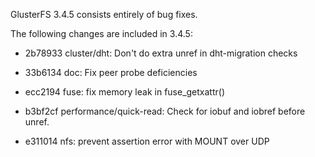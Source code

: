 GlusterFS 3.4.5 consists entirely of bug fixes.

The following changes are included in 3.4.5:

* 2b78933 cluster/dht: Don't do extra unref in dht-migration checks

* 33b6134 doc: Fix peer probe deficiencies

* ecc2194 fuse: fix memory leak in fuse_getxattr()

* b3bf2cf performance/quick-read: Check for iobuf and iobref before unref.

* e311014 nfs: prevent assertion error with MOUNT over UDP
